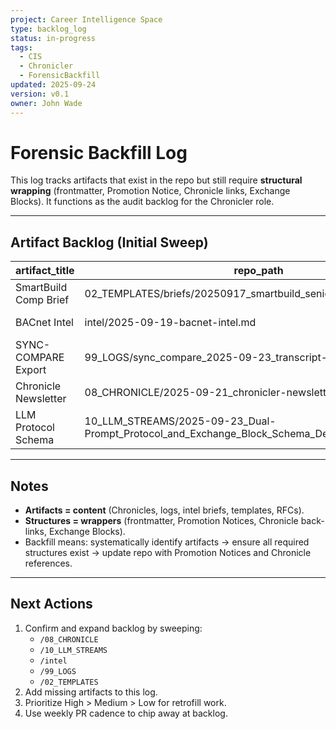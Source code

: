```yaml
---
project: Career Intelligence Space
type: backlog_log
status: in-progress
tags:
  - CIS
  - Chronicler
  - ForensicBackfill
updated: 2025-09-24
version: v0.1
owner: John Wade
---
```


# Forensic Backfill Log

This log tracks artifacts that exist in the repo but still require **structural wrapping** (frontmatter, Promotion Notice, Chronicle links, Exchange Blocks). It functions as the audit backlog for the Chronicler role.

---

## Artifact Backlog (Initial Sweep)

| artifact_title         | repo_path                                                                 | commit_SHA | status_detected | missing_structures                  | priority |
|------------------------|---------------------------------------------------------------------------|------------|-----------------|-------------------------------------|----------|
| SmartBuild Comp Brief  | 02_TEMPLATES/briefs/20250917_smartbuild_senior_bmt_comp_brief.md          | 85181ba    | matured         | Promotion Notice, Chronicle link    | High     |
| BACnet Intel           | intel/2025-09-19-bacnet-intel.md                                          | cf69b81    | matured         | Promotion Notice, Chronicle link    | High     |
| SYNC-COMPARE Export    | 99_LOGS/sync_compare_2025-09-23_transcript-export.md                      | 35ba068    | draft           | Frontmatter, Promotion Notice       | Medium   |
| Chronicle Newsletter   | 08_CHRONICLE/2025-09-21_chronicler-newsletter-v1.0.md                     | fe16f31    | published       | Promotion Notice                    | Medium   |
| LLM Protocol Schema    | 10_LLM_STREAMS/2025-09-23_Dual-Prompt_Protocol_and_Exchange_Block_Schema_Development.md | b94aaa3    | in-review       | Chronicle link, Promotion Notice    | Medium   |

---

## Notes
- **Artifacts = content** (Chronicles, logs, intel briefs, templates, RFCs).
- **Structures = wrappers** (frontmatter, Promotion Notices, Chronicle back-links, Exchange Blocks).
- Backfill means: systematically identify artifacts → ensure all required structures exist → update repo with Promotion Notices and Chronicle references.

---

## Next Actions
1. Confirm and expand backlog by sweeping:
   - `/08_CHRONICLE`
   - `/10_LLM_STREAMS`
   - `/intel`
   - `/99_LOGS`
   - `/02_TEMPLATES`
2. Add missing artifacts to this log.
3. Prioritize High > Medium > Low for retrofill work.
4. Use weekly PR cadence to chip away at backlog.
